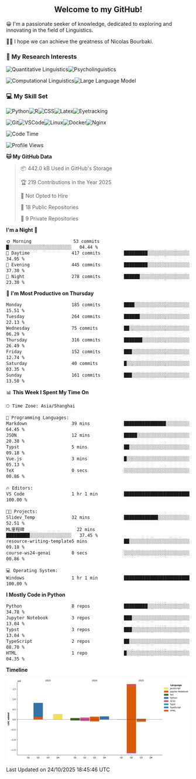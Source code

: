 

## <div align="center">Welcome to my GitHub! </div>

😀 I'm a passionate seeker of knowledge, dedicated to exploring and innovating in the field of Linguistics.

🙋‍♂️ I hope we can achieve the greatness of Nicolas Bourbaki.

### 🔬 My Research Interests

![Quantitative Linguistics](https://img.shields.io/badge/Quantitative%20Linguistics-%230072CC.svg?&style=for-the-badge&logo=appveyor&logoColor=white)![Psycholinguistics](https://img.shields.io/badge/Psycholinguistics-%2301a3a1.svg?&style=for-the-badge&logo=AWS%20Amplify&logoColor=white)

![Computational Linguistics](https://img.shields.io/badge/Computational%20Linguistics-%231877F2.svg?&style=for-the-badge&logo=Markdown&logoColor=white)![Large Language Model](https://img.shields.io/badge/Large%20Language%20Model-%23F76300.svg?&style=for-the-badge&logo=Android&logoColor=white)

### 💻 My Skill Set

![Python](https://img.shields.io/badge/Python-%2314354C.svg?style=for-the-badge&logo=python&logoColor=white&color=2AB3E3)![R](https://img.shields.io/badge/-R-276DC3?style=for-the-badge&logo=r&logoColor=white)![CSS](https://img.shields.io/badge/-CSS-1572B6?style=for-the-badge&logo=css3&logoColor=white)![Latex](https://img.shields.io/badge/-Latex-008080?style=for-the-badge&logo=latex&logoColor=white)![Eyetracking](https://img.shields.io/badge/Eyetracking-%230078D6?style=for-the-badge&logo=SearXNG&logoColor=#3050FF)

![Git](https://img.shields.io/badge/-Git-F05032?style=for-the-badge&logo=git&logoColor=white)![VSCode](https://img.shields.io/badge/-VSCode-007ACC?style=for-the-badge&logo=visual-studio-code&logoColor=white)![Linux](https://img.shields.io/badge/-Linux-FCC624?style=for-the-badge&logo=linux&logoColor=black)![Docker](https://img.shields.io/badge/-Docker-2496ED?style=for-the-badge&logo=docker&logoColor=white)![Nginx](https://img.shields.io/badge/-Nginx-009639?style=for-the-badge&logo=nginx&logoColor=white)

<!--START_SECTION:waka-->
![Code Time](http://img.shields.io/badge/Code%20Time-531%20hrs%2051%20mins-blue)

![Profile Views](http://img.shields.io/badge/Profile%20Views-0-blue)

**🐱 My GitHub Data** 

> 📦 442.0 kB Used in GitHub's Storage 
 > 
> 🏆 219 Contributions in the Year 2025
 > 
> 🚫 Not Opted to Hire
 > 
> 📜 18 Public Repositories 
 > 
> 🔑 9 Private Repositories 
 > 
**I'm a Night 🦉** 

```text
🌞 Morning                53 commits          █░░░░░░░░░░░░░░░░░░░░░░░░   04.44 % 
🌆 Daytime                417 commits         █████████░░░░░░░░░░░░░░░░   34.95 % 
🌃 Evening                445 commits         █████████░░░░░░░░░░░░░░░░   37.30 % 
🌙 Night                  278 commits         ██████░░░░░░░░░░░░░░░░░░░   23.30 % 
```
📅 **I'm Most Productive on Thursday** 

```text
Monday                   185 commits         ████░░░░░░░░░░░░░░░░░░░░░   15.51 % 
Tuesday                  264 commits         ██████░░░░░░░░░░░░░░░░░░░   22.13 % 
Wednesday                75 commits          ██░░░░░░░░░░░░░░░░░░░░░░░   06.29 % 
Thursday                 316 commits         ███████░░░░░░░░░░░░░░░░░░   26.49 % 
Friday                   152 commits         ███░░░░░░░░░░░░░░░░░░░░░░   12.74 % 
Saturday                 40 commits          █░░░░░░░░░░░░░░░░░░░░░░░░   03.35 % 
Sunday                   161 commits         ███░░░░░░░░░░░░░░░░░░░░░░   13.50 % 
```


📊 **This Week I Spent My Time On** 

```text
🕑︎ Time Zone: Asia/Shanghai

💬 Programming Languages: 
Markdown                 39 mins             ████████████████░░░░░░░░░   64.45 % 
JSON                     12 mins             █████░░░░░░░░░░░░░░░░░░░░   20.38 % 
Typst                    5 mins              ██░░░░░░░░░░░░░░░░░░░░░░░   09.18 % 
Vue.js                   3 mins              █░░░░░░░░░░░░░░░░░░░░░░░░   05.13 % 
TeX                      0 secs              ░░░░░░░░░░░░░░░░░░░░░░░░░   00.86 % 

🔥 Editors: 
VS Code                  1 hr 1 min          █████████████████████████   100.00 % 

🐱‍💻 Projects: 
Slidev_Temp              32 mins             █████████████░░░░░░░░░░░░   52.51 % 
ML里程碑                    22 mins             █████████░░░░░░░░░░░░░░░░   37.45 % 
resource-writing-template5 mins              ██░░░░░░░░░░░░░░░░░░░░░░░   09.18 % 
course-ws24-genai        0 secs              ░░░░░░░░░░░░░░░░░░░░░░░░░   00.86 % 

💻 Operating System: 
Windows                  1 hr 1 min          █████████████████████████   100.00 % 
```

**I Mostly Code in Python** 

```text
Python                   8 repos             █████████░░░░░░░░░░░░░░░░   34.78 % 
Jupyter Notebook         3 repos             ███░░░░░░░░░░░░░░░░░░░░░░   13.04 % 
Typst                    3 repos             ███░░░░░░░░░░░░░░░░░░░░░░   13.04 % 
TypeScript               2 repos             ██░░░░░░░░░░░░░░░░░░░░░░░   08.70 % 
HTML                     1 repo              █░░░░░░░░░░░░░░░░░░░░░░░░   04.35 % 
```



**Timeline**

![Lines of Code chart](https://raw.githubusercontent.com/exusiaiwei/exusiaiwei/main/assets/bar_graph.png)


 Last Updated on 24/10/2025 18:45:46 UTC
<!--END_SECTION:waka-->
